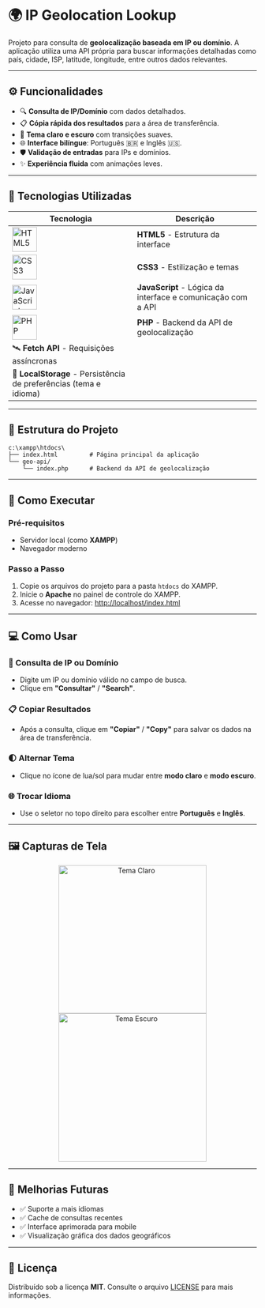 # 🌍 IP Geolocation Lookup

Projeto para consulta de **geolocalização baseada em IP ou domínio**. A aplicação utiliza uma API própria para buscar informações detalhadas como país, cidade, ISP, latitude, longitude, entre outros dados relevantes.

---

## ⚙️ Funcionalidades

- 🔍 **Consulta de IP/Domínio** com dados detalhados.
- 📋 **Cópia rápida dos resultados** para a área de transferência.
- 🎨 **Tema claro e escuro** com transições suaves.
- 🌐 **Interface bilíngue**: Português 🇧🇷 e Inglês 🇺🇸.
- 🛡️ **Validação de entradas** para IPs e domínios.
- ✨ **Experiência fluida** com animações leves.

---

## 🧰 Tecnologias Utilizadas

| Tecnologia | Descrição |
|-----------|-----------|
| <img src="https://upload.wikimedia.org/wikipedia/commons/8/8d/HTML5_Badge.svg" alt="HTML5" width="50"/> | **HTML5** - Estrutura da interface |
| <img src="https://upload.wikimedia.org/wikipedia/commons/6/62/CSS3_logo.svg" alt="CSS3" width="50"/> | **CSS3** - Estilização e temas |
| <img src="https://upload.wikimedia.org/wikipedia/commons/6/6a/JavaScript-logo.png" alt="JavaScript" width="50"/> | **JavaScript** - Lógica da interface e comunicação com a API |
| <img src="https://upload.wikimedia.org/wikipedia/commons/2/27/PHP-logo.svg" alt="PHP" width="50"/> | **PHP** - Backend da API de geolocalização |
| 🛰️ **Fetch API** - Requisições assíncronas |
| 💾 **LocalStorage** - Persistência de preferências (tema e idioma) |

---

## 📁 Estrutura do Projeto

```
c:\xampp\htdocs\
├── index.html         # Página principal da aplicação
└── geo-api/
    └── index.php      # Backend da API de geolocalização
```

---

## 🚀 Como Executar

### Pré-requisitos
- Servidor local (como **XAMPP**)
- Navegador moderno

### Passo a Passo
1. Copie os arquivos do projeto para a pasta `htdocs` do XAMPP.
2. Inicie o **Apache** no painel de controle do XAMPP.
3. Acesse no navegador: [http://localhost/index.html](http://localhost/index.html)

---

## 💻 Como Usar

### 🔎 Consulta de IP ou Domínio
- Digite um IP ou domínio válido no campo de busca.
- Clique em **"Consultar"** / **"Search"**.

### 📋 Copiar Resultados
- Após a consulta, clique em **"Copiar"** / **"Copy"** para salvar os dados na área de transferência.

### 🌓 Alternar Tema
- Clique no ícone de lua/sol para mudar entre **modo claro** e **modo escuro**.

### 🌐 Trocar Idioma
- Use o seletor no topo direito para escolher entre **Português** e **Inglês**.

---

## 🖼️ Capturas de Tela

<p align="center">
  <img src="https://via.placeholder.com/400x300?text=Tema+Claro" alt="Tema Claro" width="300"/>
  <img src="https://via.placeholder.com/400x300?text=Tema+Escuro" alt="Tema Escuro" width="300"/>
</p>

---

## 🧪 Melhorias Futuras

- ✅ Suporte a mais idiomas
- ✅ Cache de consultas recentes
- ✅ Interface aprimorada para mobile
- ✅ Visualização gráfica dos dados geográficos

---

## 📄 Licença

Distribuído sob a licença **MIT**. Consulte o arquivo [LICENSE](./LICENSE) para mais informações.
